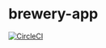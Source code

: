 # brewery-app

[![CircleCI](https://circleci.com/gh/vapitea/brewery-app.svg?style=shield)](https://github.com/vapitea/brewery-app)